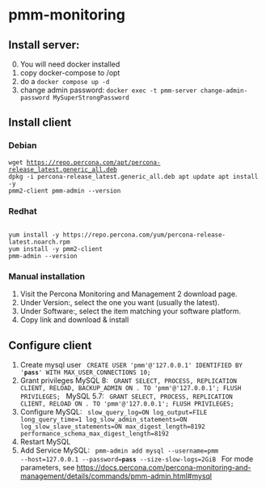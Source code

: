# pmm-monitoring

## Install server:
0. You will need docker installed
1. copy docker-compose to /opt
2. do a `docker compose up -d`
3. change admin password: `docker exec -t pmm-server change-admin-password MySuperStrongPassword`

## Install client

### Debian
<code>wget https://repo.percona.com/apt/percona-release_latest.generic_all.deb
dpkg -i percona-release_latest.generic_all.deb
apt update
apt install -y pmm2-client
pmm-admin --version
</code>

### Redhat
<code>
yum install -y https://repo.percona.com/yum/percona-release-latest.noarch.rpm
yum install -y pmm2-client
pmm-admin --version
</code>

### Manual installation
1. Visit the Percona Monitoring and Management 2 download page.
2. Under Version:, select the one you want (usually the latest).
3. Under Software:, select the item matching your software platform.
4. Copy link and download & install

## Configure client
1. Create mysql user
   <code>
   CREATE USER 'pmm'@'127.0.0.1' IDENTIFIED BY '<b>pass</b>' WITH MAX_USER_CONNECTIONS 10;
   </code>
2. Grant privileges
   MySQL 8:
   <code>
   GRANT SELECT, PROCESS, REPLICATION CLIENT, RELOAD, BACKUP_ADMIN ON *.* TO 'pmm'@'127.0.0.1';
   FLUSH PRIVILEGES;
   </code>
   MySQL 5.7:
   <code>
   GRANT SELECT, PROCESS, REPLICATION CLIENT, RELOAD ON *.* TO 'pmm'@'127.0.0.1';
   FLUSH PRIVILEGES;
   </code>
4. Configure MySQL:
   <code>
   slow_query_log=ON
   log_output=FILE
   long_query_time=1
   log_slow_admin_statements=ON
   log_slow_slave_statements=ON
   max_digest_length=8192
   performance_schema_max_digest_length=8192
   </code>
5. Restart MySQL
6. Add Service MySQL:
   <code>
   pmm-admin add mysql --username=pmm --host=127.0.0.1 --password=<b>pass</b> --size-slow-logs=2GiB
   </code>
   For mode parameters, see https://docs.percona.com/percona-monitoring-and-management/details/commands/pmm-admin.html#mysql


   
   
